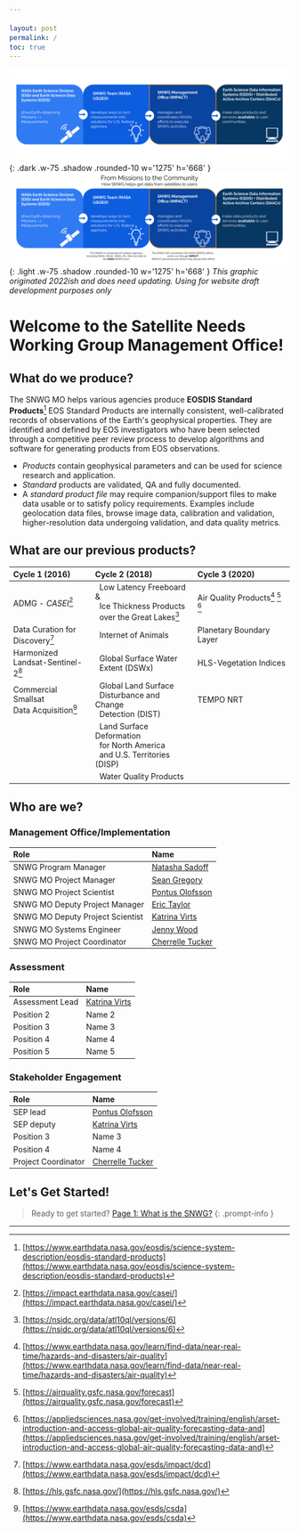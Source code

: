 ```yaml
---

layout: post
permalink: /
toc: true
---
```


![dark mode only](assets/DarkModeMissionsGraphic.png){: .dark .w-75 .shadow .rounded-10 w='1275' h='668' }
![light mode only](assets/LightModeMissionsGraphic.png){: .light .w-75 .shadow .rounded-10 w='1275' h='668' }
_This graphic originated 2022ish and does need updating. Using for website draft development purposes only_

# Welcome to the Satellite Needs Working Group Management Office!

## What do we produce?

The SNWG MO helps various agencies produce **EOSDIS Standard Products**[^1]
EOS Standard Products are internally consistent, well-calibrated records of observations of the Earth's geophysical properties. They are identified and defined by EOS investigators who have been selected through a competitive peer review process to develop algorithms and software for generating products from EOS observations.

- *Products* contain geophysical parameters and can be used for science research and application.
- *Standard* products are validated, QA and fully documented.
- A *standard product file* may require companion/support files to make data usable or to satisfy policy requirements. Examples include geolocation data files, browse image data, calibration and validation, higher-resolution data undergoing validation, and data quality metrics.

## What are our previous products?

| Cycle 1 (2016) | Cycle 2 (2018) | Cycle 3 (2020)   |
| :------------- | :------------- | :--------------- |
| ADMG - *CASEI*[^2] |   Low Latency Freeboard &<br>  Ice Thickness Products<br>  over the Great Lakes[^3] | Air Quality Products[^4] [^5] [^6] |
| Data Curation for<br>Discovery[^7] |   Internet of Animals | Planetary Boundary Layer   |
| Harmonized<br>Landsat-Sentinel-2[^8] |   Global Surface Water<br>  Extent (DSWx) | HLS-Vegetation Indices   |
| Commercial Smallsat<br>Data Acquisition[^9] |   Global Land Surface<br>  Disturbance and Change<br>  Detection (DIST) | TEMPO NRT   |
|  |   Land Surface Deformation<br>  for North America<br>  and U.S. Territories (DISP) |  |
|  |   Water Quality Products |  |

<!-- Commented out to reduce clutter
Linked Table

| Cycle 1 (2016) | Cycle 2 (2018) | Cycle 3 (2020) |
| :------------- | :------------- | :------------- |
| [ADMG - *CASEI*](https://impact.earthdata.nasa.gov/casei/) |   [Low Latency Freeboard &<br>  Ice Thickness Products<br>  over the Great Lakes](https://nsidc.org/data/atl10ql/versions/6) | Air Quality Products:<br>[LANCE](https://www.earthdata.nasa.gov/learn/find-data/near-real-time/hazards-and-disasters/air-quality)<br>[Air Quality Forecasting](https://airquality.gsfc.nasa.gov/forecast)<br>[Air Quality Forecasting TRAINING ARSET](https://appliedsciences.nasa.gov/get-involved/training/english/arset-introduction-and-access-global-air-quality-forecasting-data-and) |
| [Data Curation for<br>Discovery](https://www.earthdata.nasa.gov/eosdis/science-system-description/eosdis-standard-products) |   [Internet of Animals](https://www.earthdata.nasa.gov/eosdis/science-system-description/eosdis-standard-products) | [Planetary Boundary Layer](https://science.nasa.gov/earth-science/decadal-surveys/decadal-pbl/) |
| [Harmonized<br>Landsat-Sentinel-2](https://hls.gsfc.nasa.gov/) |   [Global Surface Water<br>  Extent (DSWx)](https://www.earthdata.nasa.gov/eosdis/science-system-description/eosdis-standard-products) | [HLS-Vegetation Indices](https://hls.gsfc.nasa.gov/hls-data/) |
| [Commercial Smallsat<br>Data Acquisition](https://www.earthdata.nasa.gov/esds/csda) |   [Global Land Surface<br>  Disturbance and Change<br>  Detection (DIST)](https://www.earthdata.nasa.gov/eosdis/science-system-description/eosdis-standard-products) | [TEMPO NRT](https://tempo.si.edu/) |
|  |   [Land Surface Deformation<br>  for North America<br>  and U.S. Territories (DISP)](https://www.earthdata.nasa.gov/eosdis/science-system-description/eosdis-standard-products) |  |
|  |   [Water Quality Products](https://www.earthdata.nasa.gov/eosdis/science-system-description/eosdis-standard-products) |  |
-->

## Who are we?

### Management Office/Implementation

| Role | Name |
| :--- | :--- |
| SNWG Program Manager | [Natasha Sadoff](mailto:natasha.sadoff@nasa.gov) |
| SNWG MO Project Manager | [Sean Gregory](mailto:sean.p.gregory@nasa.gov) |
| SNWG MO Project Scientist | [Pontus Olofsson](mailto:pontus.olofsson@nasa.gov) |
| SNWG MO Deputy Project Manager | [Eric Taylor](mailto:eric.s.taylor@nasa.gov) |
| SNWG MO Deputy Project Scientist | [Katrina Virts](mailto:katrina.s.virts@nasa.gov) |
| SNWG MO Systems Engineer | [Jenny Wood](mailto:jenny.m.wood@nasa.gov) |
| SNWG MO Project Coordinator | [Cherrelle Tucker](mailto:cherrelle.j.tucker@nasa.gov) |

### Assessment

| Role | Name |
| :--- | :--- |
| Assessment Lead | [Katrina Virts](mailto:katrina.s.virts@nasa.gov) |
| Position 2 | Name 2 |
| Position 3 | Name 3 |
| Position 4 | Name 4 |
| Position 5 | Name 5 |

### Stakeholder Engagement

| Role | Name |
| :--- | :--- |
| SEP lead | [Pontus Olofsson](mailto:pontus.olofsson@nasa.gov) |
| SEP deputy | [Katrina Virts](mailto:katrina.s.virts@nasa.gov) |
| Position 3 | Name 3 |
| Position 4 | Name 4 |
| Project Coordinator | [Cherrelle Tucker](mailto:cherrelle.j.tucker@nasa.gov) |

## Let's Get Started!

<!-- markdownlint-capture -->
<!-- markdownlint-disable -->

> Ready to get started? [Page 1: What is the SNWG?](https://cherrelletucker.github.io/What-is-the-SNWG/)<!-- replace with appropriate link prior to deployment -->
{: .prompt-info }

<!-- markdownlint-restore -->

<!-- ## INTERNAL NOTEs

* GOAL
    * single location to provide relevant, brief information that answers FAQ that new implementation teams have had.
* Graphics:
    * **simple**, max of 3 colors.
    * Easily digestible in a short glance.
    * use only what is needed to provide context or improve site readability.
* Text:
    * Use H2 for ToC generation on all major parts.
    * Do not attempt to explain any concepts in depth. The goal is to develop a LIGHTWEIGHT website for teams to refer to with the minimum amount of information needed to complete forms/tasks. If they want to know more, they can reach out to the SNWG MO team for further context/direction.
    * Footnotes to links to further reading can be created[^10]
    * do not embed slidedecks. Extract relevant information and HIGH POINTS to this site and utilize footnotes.[^11]
* Site Purpose
The focus of this site is on providing a simplified version of information to provide general context of the Project within the SNWG MO and to assist the Project Implementation team in completing their expected tasks.
* Site Audience
The intended audience for this site is the Solution Project Team as they progress through the various document developments, decision gates, and reporting requirements of the SNWG project lifecycle.
*Earth.gov info can go on this page or "Resources" -->

--------------------------------------------------
[^1]:[https://www.earthdata.nasa.gov/eosdis/science-system-description/eosdis-standard-products](https://www.earthdata.nasa.gov/eosdis/science-system-description/eosdis-standard-products)
[^2]:[https://impact.earthdata.nasa.gov/casei/](https://impact.earthdata.nasa.gov/casei/)
[^3]:[https://nsidc.org/data/atl10ql/versions/6](https://nsidc.org/data/atl10ql/versions/6)
[^4]:[https://www.earthdata.nasa.gov/learn/find-data/near-real-time/hazards-and-disasters/air-quality](https://www.earthdata.nasa.gov/learn/find-data/near-real-time/hazards-and-disasters/air-quality)
[^5]:[https://airquality.gsfc.nasa.gov/forecast](https://airquality.gsfc.nasa.gov/forecast)
[^6]:[https://appliedsciences.nasa.gov/get-involved/training/english/arset-introduction-and-access-global-air-quality-forecasting-data-and](https://appliedsciences.nasa.gov/get-involved/training/english/arset-introduction-and-access-global-air-quality-forecasting-data-and)
[^7]:[https://www.earthdata.nasa.gov/esds/impact/dcd](https://www.earthdata.nasa.gov/esds/impact/dcd)
[^8]:[https://hls.gsfc.nasa.gov/](https://hls.gsfc.nasa.gov/)
[^9]:[https://www.earthdata.nasa.gov/esds/csda](https://www.earthdata.nasa.gov/esds/csda)
